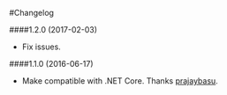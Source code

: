 #Changelog

####1.2.0 (2017-02-03)
- Fix issues.

####1.1.0 (2016-06-17)
- Make compatible with .NET Core. Thanks [prajaybasu](http://github.com/prajaybasu).
